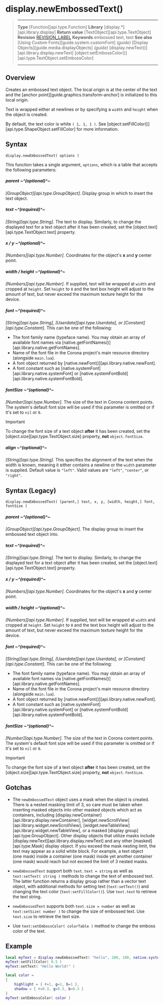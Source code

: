 
# display.newEmbossedText()

> --------------------- ------------------------------------------------------------------------------------------
> __Type__              [Function][api.type.Function]
> __Library__           [display.*][api.library.display]
> __Return value__      [TextObject][api.type.TextObject]
> __Revision__          [REVISION_LABEL](REVISION_URL)
> __Keywords__          embossed text, text
> __See also__          [Using Custom Fonts][guide.system.customFont] _(guide)_
>						[Display Objects][guide.media.displayObjects] _(guide)_
>						[display.newText()][api.library.display.newText]
>						[object:setEmbossColor()][api.type.TextObject.setEmbossColor]
> --------------------- ------------------------------------------------------------------------------------------


## Overview

Creates an embossed text object. The local origin is at the center of the text and the [anchor point][guide.graphics.transform-anchor] is initialized to this local origin.

Text is wrapped either at newlines or by specifying a `width` and `height` when the object is created.

By default, the text color is white <nobr>`( 1, 1, 1 )`</nobr>. See [object:setFillColor()][api.type.ShapeObject.setFillColor] for more information.


## Syntax

	display.newEmbossedText( options )

This function takes a single argument, `options`, which is a table that accepts the following parameters:

##### parent ~^(optional)^~
_[GroupObject][api.type.GroupObject]._ Display group in which to insert the text object.

##### text ~^(required)^~
_[String][api.type.String]._ The text to display. Similarly, to change the displayed text for a text object after it has been created, set the [object.text][api.type.TextObject.text] property.

##### x / y ~^(optional)^~
_[Numbers][api.type.Number]._ Coordinates for the object's __x__ and __y__ center point.

##### width / height ~^(optional)^~
_[Numbers][api.type.Number]._ If supplied, text will be wrapped at `width` and cropped at `height`. Set `height` to `0` and the text box height will adjust to the amount of text, but never exceed the maximum texture height for the device.

##### font ~^(required)^~
_[String][api.type.String], [Userdata][api.type.Userdata], or [Constant][api.type.Constant]._ This can be one of the following:

* The font family name (typeface name). You may obtain an array of available font names via [native.getFontNames()][api.library.native.getFontNames].
* Name of the font file in the Corona project's main resource directory (alongside `main.lua`).
* A font object returned by [native.newFont()][api.library.native.newFont].
* A font constant such as [native.systemFont][api.library.native.systemFont] or [native.systemFontBold][api.library.native.systemFontBold].

##### fontSize ~^(optional)^~
_[Number][api.type.Number]._ The size of the text in Corona content points. The system's default font size will be used if this parameter is omitted or if it's set to `nil` or `0`.

<div class="guide-notebox-imp">
<div class="notebox-title-imp">Important</div>

To change the font size of a text object __after__ it has been created, set the [object.size][api.type.TextObject.size] property, __not__ `object.fontSize`.

</div>

##### align ~^(optional)^~
_[String][api.type.String]._ This specifies the alignment of the text when the width is known, meaning it either contains a newline or the `width` parameter is supplied. Default value is `"left"`. Valid values are `"left"`, `"center"`, or `"right"`.


## Syntax (Legacy)

    display.newEmbossedText( [parent,] text, x, y, [width, height,] font, fontSize )

##### parent ~^(optional)^~
_[GroupObject][api.type.GroupObject]._ The display group to insert the embossed text object into.

##### text ~^(required)^~
_[String][api.type.String]._ The text to display. Similarly, to change the displayed text for a text object after it has been created, set the [object.text][api.type.TextObject.text] property.

##### x / y ~^(required)^~
_[Numbers][api.type.Number]._ Coordinates for the object's __x__ and __y__ center point.

##### width / height ~^(optional)^~
_[Numbers][api.type.Number]._ If supplied, text will be wrapped at `width` and cropped at `height`. Set `height` to `0` and the text box height will adjust to the amount of text, but never exceed the maximum texture height for the device.

##### font ~^(required)^~
_[String][api.type.String], [Userdata][api.type.Userdata], or [Constant][api.type.Constant]._ This can be one of the following:

* The font family name (typeface name). You may obtain an array of available font names via [native.getFontNames()][api.library.native.getFontNames].
* Name of the font file in the Corona project's main resource directory (alongside `main.lua`).
* A font object returned by [native.newFont()][api.library.native.newFont].
* A font constant such as [native.systemFont][api.library.native.systemFont] or [native.systemFontBold][api.library.native.systemFontBold].

##### fontSize ~^(optional)^~
_[Number][api.type.Number]._ The size of the text in Corona content points. The system's default font size will be used if this parameter is omitted or if it's set to `nil` or `0`.

<div class="guide-notebox-imp">
<div class="notebox-title-imp">Important</div>

To change the font size of a text object __after__ it has been created, set the [object.size][api.type.TextObject.size] property, __not__ `object.fontSize`.

</div>


## Gotchas

* The `newEmbossedText` object uses a mask when the object is created. There is a nested masking limit of 3, so care must be taken when inserting masked objects into other masked objects which act as containers, including [display.newContainer][api.library.display.newContainer], [widget.newScrollView][api.library.widget.newScrollView], [widget.newTableView][api.library.widget.newTableView], or a masked [display&nbsp;group][api.type.GroupObject]. Other display objects that utilize masks include [display.newText][api.library.display.newText] and any other [masked][api.type.Mask] display object. If you exceed the mask nesting limit, the text may appear as a solid white block. For example, a text object (one&nbsp;mask) inside a container (one&nbsp;mask) inside yet another container (one&nbsp;mask) would reach but not exceed the limit of 3 nested masks.

* `newEmbossedText` support both `text.text = string` as well as `text:setText( string )` methods to change the text of embossed text. The latter function returns a display group rather than a vector text object, with additional methods for setting text (`text:setText()`) and changing the text color (`text:setFillColor()`). Use `text.text` to retrieve the text string.

* `newEmbossedText` supports both `text.size = number` as well as `text:setSize( number )` to change the size of embossed text. Use `text.size` to retrieve the text size.

* Use `text:setEmbossColor( colorTable )` method to change the emboss color of the text.


## Example

`````lua
local myText = display.newEmbossedText( "hello", 200, 100, native.systemFont, 40 )
myText:setFillColor( 0.5 )
myText:setText( "Hello World!" )

local color = 
{
    highlight = { r=1, g=1, b=1 },
    shadow = { r=0.3, g=0.3, b=0.3 }
}
myText:setEmbossColor( color )
`````
